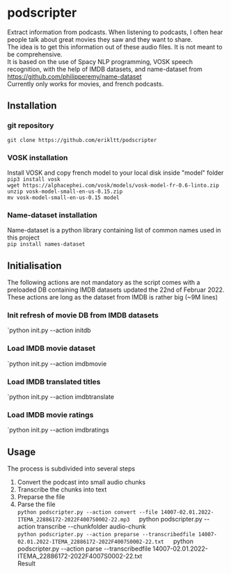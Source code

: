 # podscripter
Extract information from podcasts. When listening to podcasts, I often hear people talk about great movies they saw and they want to share.  
The idea is to get this information out of these audio files. It is not meant to be comprehensive.  
It is based on the use of Spacy NLP programming, VOSK speech recognition, with the help of IMDB datasets, and name-dataset from  https://github.com/philipperemy/name-dataset  
Currently only works for movies, and french podcasts.
## Installation
### git repository
`git clone https://github.com/erikltt/podscripter`
### VOSK installation
Install VOSK and copy french model to your local disk inside "model" folder  
`pip3 install vosk`  
`wget https://alphacephei.com/vosk/models/vosk-model-fr-0.6-linto.zip`  
`unzip vosk-model-small-en-us-0.15.zip`  
`mv vosk-model-small-en-us-0.15 model`  
### Name-dataset installation
Name-dataset is a python library containing list of common names used in this project  
`pip install names-dataset`
## Initialisation
The following actions are not mandatory as the script comes with a preloaded DB containing IMDB datasets updated the 22nd of Februar 2022.  
These actions are long as the dataset from IMDB is rather big (~9M lines)
### Init refresh of movie DB from IMDB datasets
`python init.py --action initdb
### Load IMDB movie dataset
`python init.py --action imdbmovie
### Load IMDB translated titles
`python init.py --action imdbtranslate
### Load IMDB movie ratings
`python init.py --action imdbratings
## Usage
The process is subdivided into several steps  
1. Convert the podcast into small audio chunks
2. Transcribe the chunks into text
3. Preparse the file
4. Parse the file  
`python podscripter.py --action convert --file 14007-02.01.2022-ITEMA_22886172-2022F4007S0002-22.mp3  
`python podscripter.py --action transcribe --chunkfolder audio-chunk  
`python podscripter.py --action preparse --transcribedfile 14007-02.01.2022-ITEMA_22886172-2022F4007S0002-22.txt  
`python podscripter.py --action parse --transcribedfile 14007-02.01.2022-ITEMA_22886172-2022F4007S0002-22.txt  
Result  

